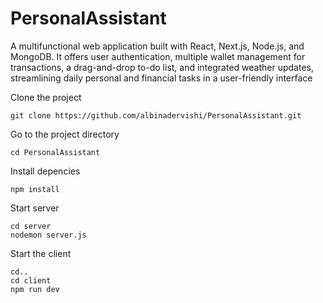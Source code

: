 <h1> PersonalAssistant</h1>  

<p> A multifunctional web application built with React, Next.js, Node.js, and MongoDB. It offers user authentication, multiple wallet management for transactions, a drag-and-drop to-do list, and integrated weather updates, streamlining daily personal and financial tasks in a user-friendly interface</p>


<p>Clone the project</p>

`
git clone https://github.com/albinadervishi/PersonalAssistant.git
`

<p>Go to the project directory</p>

`
cd PersonalAssistant
`

<p>Install depencies</p>

`
npm install
`

<p>Start server</p>

```
cd server
nodemon server.js
```

<p>Start the client</p>

```
cd..
cd client
npm run dev
```
